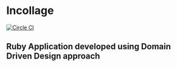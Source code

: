 # Incollage

[![Circle CI](https://circleci.com/gh/tarvit/incollage/tree/master.svg?style=svg)](https://circleci.com/gh/tarvit/incollage/tree/master)

## Ruby Application developed using Domain Driven Design approach
